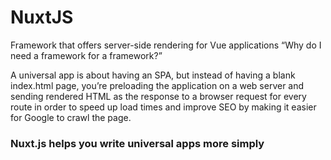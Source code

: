# NuxtJS
Framework that offers server-side rendering for Vue applications
“Why do I need a framework for a framework?” 

A universal app is about having an SPA, but instead of having a blank index.html page, you’re preloading the application on a web server and sending rendered HTML as the response to a browser request for every route in order to speed up load times and improve SEO by making it easier for Google to crawl the page.

### Nuxt.js helps you write universal apps more simply
